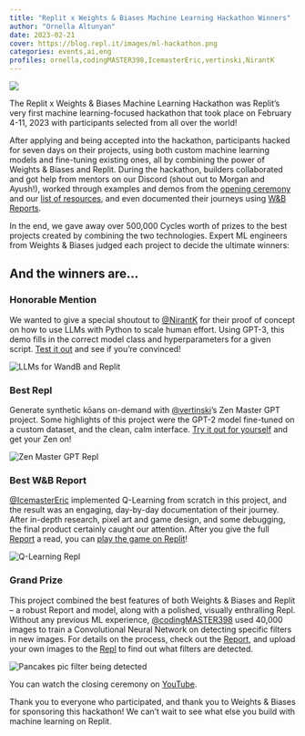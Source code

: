 ```yaml
---
title: "Replit x Weights & Biases Machine Learning Hackathon Winners"
author: "Ornella Altunyan"
date: 2023-02-21
cover: https://blog.repl.it/images/ml-hackathon.png
categories: events,ai,eng
profiles: ornella,codingMASTER398,IcemasterEric,vertinski,NirantK
---
```


![](https://blog.repl.it/images/ml-hackathon.png)


The Replit x Weights & Biases Machine Learning Hackathon was Replit’s very first machine learning-focused hackathon that took place on February 4-11, 2023 with participants selected from all over the world!

After applying and being accepted into the hackathon, participants hacked for seven days on their projects, using both custom machine learning models and fine-tuning existing ones, all by combining the power of Weights & Biases and Replit. During the hackathon, builders collaborated and got help from mentors on our Discord (shout out to Morgan and Ayush!), worked through examples and demos from the [opening ceremony](https://www.youtube.com/watch?v=4-yfJgKyCp4) and our [list of resources](https://wandb.ai/wandb_fc/replit/reports/Using-Replit-and-Weights-Biases--VmlldzozNDc4NjU1), and even documented their journeys using [W&B Reports](https://wandb.ai/icemastereric/Hackathon/reports/Machine-Learning-Hackathon--VmlldzozNTMyMjU1?accessToken=krubwnlyzd4w9ig5a9hormfoe0ygo2onct5p47pr5wwfq51j5epq7wgbi48z57d6). 

In the end, we gave away over 500,000 Cycles worth of prizes to the best projects created by combining the two technologies. Expert ML engineers from Weights & Biases judged each project to decide the ultimate winners:

## And the winners are...

### Honorable Mention
We wanted to give a special shoutout to [@NirantK](https://replit.com/@nirantk) for their proof of concept on how to use LLMs with Python to scale human effort. Using GPT-3, this demo fills in the correct model class and hyperparameters for a given script. [Test it out](https://replit.com/@NirantK/LLMs-for-Wandb-and-Replit?v=1) and see if you’re convinced!

![LLMs for WandB and Replit](https://blog.replit.com/images/ml-hackathon/llms.png)

### Best Repl
Generate synthetic kōans on-demand with [@vertinski](http://replit.com/@vertinski)’s Zen Master GPT project. Some highlights of this project were the GPT-2 model fine-tuned on a custom dataset, and the clean, calm interface. [Try it out for yourself](https://replit.com/@vertinski/Zen-Master-GPT?v=1) and get your Zen on!

![Zen Master GPT Repl](https://blog.replit.com/images/ml-hackathon/zen-master.png)


### Best W&B Report
[@IcemasterEric](http://replit.com/@icemastereric) implemented Q-Learning from scratch in this project, and the result was an engaging, day-by-day documentation of their journey. After in-depth research, pixel art and game design, and some debugging, the final product certainly caught our attention. After you give the full [Report](https://wandb.ai/icemastereric/Hackathon/reports/Machine-Learning-Hackathon--VmlldzozNTMyMjU1?accessToken=krubwnlyzd4w9ig5a9hormfoe0ygo2onct5p47pr5wwfq51j5epq7wgbi48z57d6) a read, you can [play the game on Replit](https://replit.com/@IcemasterEric/Q-Learning-AI?v=1#game.py)!

![Q-Learning Repl](https://blog.replit.com/images/ml-hackathon/q-learning.png)


### Grand Prize
This project combined the best features of both Weights & Biases and Replit – a robust Report and model, along with a polished, visually enthralling Repl. Without any previous ML experience, [@codingMASTER398](http://replit.com/@codingMASTER398) used 40,000 images to train a Convolutional Neural Network on detecting specific filters in new images. For details on the process, check out the [Report](https://wandb.ai/coding398/Image%20Classifier/reports/Machine-Learning-Hackathon-Detecting-filters-in-images--VmlldzozNTM1OTQ3), and upload your own images to the [Repl](https://replit.com/@codingMASTER398/Image-filter-remover?v=1) to find out what filters are detected.

![Pancakes pic filter being detected](https://blog.replit.com/images/ml-hackathon/image-filter-remover.png)


You can watch the closing ceremony on [YouTube](https://www.youtube.com/watch?v=-BP4J1Gno2A). 

Thank you to everyone who participated, and thank you to Weights & Biases for sponsoring this hackathon! We can’t wait to see what else you build with machine learning on Replit. 




